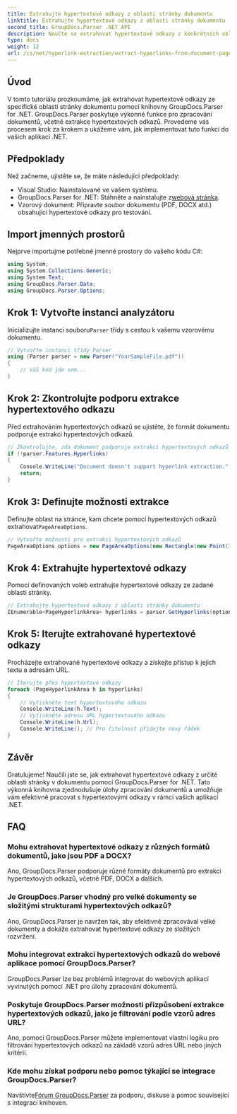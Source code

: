 ```yaml
---
title: Extrahujte hypertextové odkazy z oblasti stránky dokumentu
linktitle: Extrahujte hypertextové odkazy z oblasti stránky dokumentu
second_title: GroupDocs.Parser .NET API
description: Naučte se extrahovat hypertextové odkazy z konkrétních oblastí dokumentu pomocí GroupDocs.Parser for .NET. Vylepšete své možnosti zpracování dokumentů.
type: docs
weight: 12
url: /cs/net/hyperlink-extraction/extract-hyperlinks-from-document-page-area/
---
```

## Úvod
V tomto tutoriálu prozkoumáme, jak extrahovat hypertextové odkazy ze specifické oblasti stránky dokumentu pomocí knihovny GroupDocs.Parser for .NET. GroupDocs.Parser poskytuje výkonné funkce pro zpracování dokumentů, včetně extrakce hypertextových odkazů. Provedeme vás procesem krok za krokem a ukážeme vám, jak implementovat tuto funkci do vašich aplikací .NET.
## Předpoklady
Než začneme, ujistěte se, že máte následující předpoklady:
- Visual Studio: Nainstalované ve vašem systému.
- GroupDocs.Parser for .NET: Stáhněte a nainstalujte z[webová stránka](https://releases.groupdocs.com/parser/net/).
- Vzorový dokument: Připravte soubor dokumentu (PDF, DOCX atd.) obsahující hypertextové odkazy pro testování.

## Import jmenných prostorů
Nejprve importujme potřebné jmenné prostory do vašeho kódu C#:
```csharp
using System;
using System.Collections.Generic;
using System.Text;
using GroupDocs.Parser.Data;
using GroupDocs.Parser.Options;
```
## Krok 1: Vytvořte instanci analyzátoru
 Inicializujte instanci souboru`Parser` třídy s cestou k vašemu vzorovému dokumentu.
```csharp
// Vytvořte instanci třídy Parser
using (Parser parser = new Parser("YourSampleFile.pdf"))
{
    // Váš kód jde sem...
}
```
## Krok 2: Zkontrolujte podporu extrakce hypertextového odkazu
Před extrahováním hypertextových odkazů se ujistěte, že formát dokumentu podporuje extrakci hypertextových odkazů.
```csharp
// Zkontrolujte, zda dokument podporuje extrakci hypertextových odkazů
if (!parser.Features.Hyperlinks)
{
    Console.WriteLine("Document doesn't support hyperlink extraction.");
    return;
}
```
## Krok 3: Definujte možnosti extrakce
 Definujte oblast na stránce, kam chcete pomocí hypertextových odkazů extrahovat`PageAreaOptions`.
```csharp
// Vytvořte možnosti pro extrakci hypertextových odkazů
PageAreaOptions options = new PageAreaOptions(new Rectangle(new Point(380, 90), new Size(150, 50)));
```
## Krok 4: Extrahujte hypertextové odkazy
Pomocí definovaných voleb extrahujte hypertextové odkazy ze zadané oblasti stránky.
```csharp
// Extrahujte hypertextové odkazy z oblasti stránky dokumentu
IEnumerable<PageHyperlinkArea> hyperlinks = parser.GetHyperlinks(options);
```
## Krok 5: Iterujte extrahované hypertextové odkazy
Procházejte extrahované hypertextové odkazy a získejte přístup k jejich textu a adresám URL.
```csharp
// Iterujte přes hypertextové odkazy
foreach (PageHyperlinkArea h in hyperlinks)
{
    // Vytiskněte text hypertextového odkazu
    Console.WriteLine(h.Text);
    // Vytiskněte adresu URL hypertextového odkazu
    Console.WriteLine(h.Url);
    Console.WriteLine(); // Pro čitelnost přidejte nový řádek
}
```

## Závěr
Gratulujeme! Naučili jste se, jak extrahovat hypertextové odkazy z určité oblasti stránky v dokumentu pomocí GroupDocs.Parser for .NET. Tato výkonná knihovna zjednodušuje úlohy zpracování dokumentů a umožňuje vám efektivně pracovat s hypertextovými odkazy v rámci vašich aplikací .NET.

## FAQ
### Mohu extrahovat hypertextové odkazy z různých formátů dokumentů, jako jsou PDF a DOCX?
Ano, GroupDocs.Parser podporuje různé formáty dokumentů pro extrakci hypertextových odkazů, včetně PDF, DOCX a dalších.
### Je GroupDocs.Parser vhodný pro velké dokumenty se složitými strukturami hypertextových odkazů?
Ano, GroupDocs.Parser je navržen tak, aby efektivně zpracovával velké dokumenty a dokáže extrahovat hypertextové odkazy ze složitých rozvržení.
### Mohu integrovat extrakci hypertextových odkazů do webové aplikace pomocí GroupDocs.Parser?
GroupDocs.Parser lze bez problémů integrovat do webových aplikací vyvinutých pomocí .NET pro úlohy zpracování dokumentů.
### Poskytuje GroupDocs.Parser možnosti přizpůsobení extrakce hypertextových odkazů, jako je filtrování podle vzorů adres URL?
Ano, pomocí GroupDocs.Parser můžete implementovat vlastní logiku pro filtrování hypertextových odkazů na základě vzorů adres URL nebo jiných kritérií.
### Kde mohu získat podporu nebo pomoc týkající se integrace GroupDocs.Parser?
 Navštivte[Fórum GroupDocs.Parser](https://forum.groupdocs.com/c/parser/17) za podporu, diskuse a pomoc související s integrací knihoven.